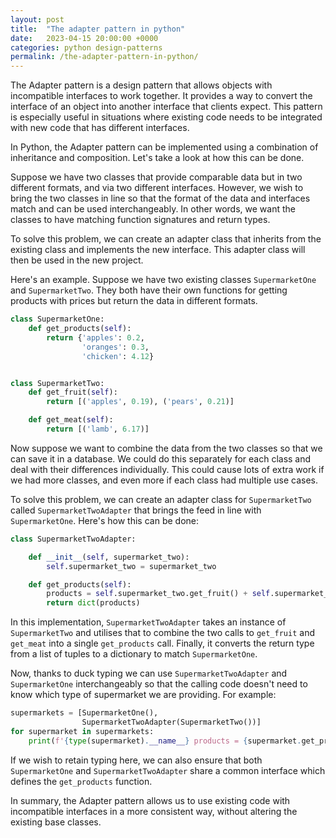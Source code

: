 ```yaml
---
layout: post
title:  "The adapter pattern in python"
date:   2023-04-15 20:00:00 +0000
categories: python design-patterns
permalink: /the-adapter-pattern-in-python/
---
```


The Adapter pattern is a design pattern that allows objects with incompatible interfaces to work together. It provides a way to convert the interface of an object into another interface that clients expect. This pattern is especially useful in situations where existing code needs to be integrated with new code that has different interfaces.

In Python, the Adapter pattern can be implemented using a combination of inheritance and composition. Let's take a look at how this can be done.

Suppose we have two classes that provide comparable data but in two different formats, and via two different interfaces. However, we wish to bring the two classes in line so that the format of the data and interfaces match and can be used interchangeably. In other words, we want the classes to have matching function signatures and return types.

To solve this problem, we can create an adapter class that inherits from the existing class and implements the new interface. This adapter class will then be used in the new project.

Here's an example. Suppose we have two existing classes `SupermarketOne` and `SupermarketTwo`. They both have their own functions for getting products with prices but return the data in different formats.

```python
class SupermarketOne:
    def get_products(self):
        return {'apples': 0.2,
                'oranges': 0.3,
                'chicken': 4.12}


class SupermarketTwo:
    def get_fruit(self):
        return [('apples', 0.19), ('pears', 0.21)]

    def get_meat(self):
        return [('lamb', 6.17)]
```

Now suppose we want to combine the data from the two classes so that we can save it in a database. We could do this separately for each class and deal with their differences individually. This could cause lots of extra work if we had more classes, and even more if each class had multiple use cases. 

To solve this problem, we can create an adapter class for `SupermarketTwo` called `SupermarketTwoAdapter` that brings the feed in line with `SupermarketOne`. Here's how this can be done:

```python
class SupermarketTwoAdapter:

    def __init__(self, supermarket_two):
        self.supermarket_two = supermarket_two

    def get_products(self):
        products = self.supermarket_two.get_fruit() + self.supermarket_two.get_meat()
        return dict(products)
```

In this implementation, `SupermarketTwoAdapter` takes an instance of `SupermarketTwo` and utilises that to combine the two calls to `get_fruit` and `get_meat` into a single `get_products` call. Finally, it converts the return type from a list of tuples to a dictionary to match `SupermarketOne`.

Now, thanks to duck typing we can use `SupermarketTwoAdapter` and `SupermarketOne` interchangeably so that the calling code doesn't need to know which type of supermarket we are providing. For example:

```python
supermarkets = [SupermarketOne(),
                SupermarketTwoAdapter(SupermarketTwo())]
for supermarket in supermarkets:
    print(f'{type(supermarket).__name__} products = {supermarket.get_products()}')
```

If we wish to retain typing here, we can also ensure that both `SupermarketOne` and `SupermarketTwoAdapter` share a common interface which defines the `get_products` function.

In summary, the Adapter pattern allows us to use existing code with incompatible interfaces in a more consistent way, without altering the existing base classes.